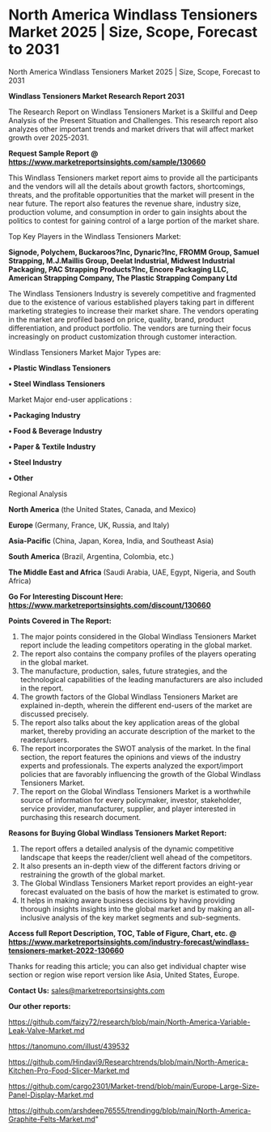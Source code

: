 # North America Windlass Tensioners Market 2025 | Size, Scope, Forecast to 2031
North America Windlass Tensioners Market 2025 | Size, Scope, Forecast to 2031

<strong>Windlass Tensioners Market Research Report 2031</strong>

The Research Report on Windlass Tensioners Market is a Skillful and Deep Analysis of the Present Situation and Challenges. This research report also analyzes other important trends and market drivers that will affect market growth over 2025-2031.

<strong>Request Sample Report @ <a href=https://www.marketreportsinsights.com/sample/130660>https://www.marketreportsinsights.com/sample/130660</a></strong>

This Windlass Tensioners market report aims to provide all the participants and the vendors will all the details about growth factors, shortcomings, threats, and the profitable opportunities that the market will present in the near future. The report also features the revenue share, industry size, production volume, and consumption in order to gain insights about the politics to contest for gaining control of a large portion of the market share.

Top Key Players in the Windlass Tensioners Market:

<strong>Signode, Polychem, Buckaroos?Inc, Dynaric?Inc, FROMM Group, Samuel Strapping, M.J.Maillis Group, Deelat Industrial, Midwest Industrial Packaging, PAC Strapping Products?Inc, Encore Packaging LLC, American Strapping Company, The Plastic Strapping Company Ltd</strong>

The Windlass Tensioners Industry is severely competitive and fragmented due to the existence of various established players taking part in different marketing strategies to increase their market share. The vendors operating in the market are profiled based on price, quality, brand, product differentiation, and product portfolio. The vendors are turning their focus increasingly on product customization through customer interaction.

Windlass Tensioners Market Major Types are:

<strong>• Plastic Windlass Tensioners

• Steel Windlass Tensioners</strong>

Market Major end-user applications :

<strong>• Packaging Industry

• Food & Beverage Industry

• Paper & Textile Industry

• Steel Industry

• Other</strong>

Regional Analysis

</u><strong><b>North America</b></strong> (the United States, Canada, and Mexico)

<strong><b>Europe </b></strong>(Germany, France, UK, Russia, and Italy)

<strong><b>Asia-Pacific</b></strong> (China, Japan, Korea, India, and Southeast Asia)

<strong><b>South America</b></strong> (Brazil, Argentina, Colombia, etc.)

<strong><b>The Middle East and Africa</b></strong> (Saudi Arabia, UAE, Egypt, Nigeria, and South Africa)

<strong>Go For Interesting Discount Here: <a href=https://www.marketreportsinsights.com/discount/130660>https://www.marketreportsinsights.com/discount/130660</a></strong>

<strong>Points Covered in The Report:</strong>
<ol>
  <li>The major points considered in the Global Windlass Tensioners Market report include the leading competitors operating in the global market.</li>
  <li>The report also contains the company profiles of the players operating in the global market.</li>
  <li>The manufacture, production, sales, future strategies, and the technological capabilities of the leading manufacturers are also included in the report.</li>
  <li>The growth factors of the Global Windlass Tensioners Market are explained in-depth, wherein the different end-users of the market are discussed precisely.</li>
  <li>The report also talks about the key application areas of the global market, thereby providing an accurate description of the market to the readers/users.</li>
  <li>The report incorporates the SWOT analysis of the market. In the final section, the report features the opinions and views of the industry experts and professionals. The experts analyzed the export/import policies that are favorably influencing the growth of the Global Windlass Tensioners Market.</li>
  <li>The report on the Global Windlass Tensioners Market is a worthwhile source of information for every policymaker, investor, stakeholder, service provider, manufacturer, supplier, and player interested in purchasing this research document.</li>
</ol>
<strong>Reasons for Buying Global Windlass Tensioners Market Report:</strong>

<ol>
  <li>The report offers a detailed analysis of the dynamic competitive landscape that keeps the reader/client well ahead of the competitors.</li>
  <li>It also presents an in-depth view of the different factors driving or restraining the growth of the global market.</li>
  <li>The Global Windlass Tensioners Market report provides an eight-year forecast evaluated on the basis of how the market is estimated to grow.</li>
  <li>It helps in making aware business decisions by having providing thorough insights insights into the global market and by making an all-inclusive analysis of the key market segments and sub-segments.</li>
</ol>
<strong>Access full Report Description, TOC, Table of Figure, Chart, etc. @ <a href=https://www.marketreportsinsights.com/industry-forecast/windlass-tensioners-market-2022-130660>https://www.marketreportsinsights.com/industry-forecast/windlass-tensioners-market-2022-130660</a></strong>


Thanks for reading this article; you can also get individual chapter wise section or region wise report version like Asia, United States, Europe.

<strong>Contact Us:</strong>
sales@marketreportsinsights.com

<strong>Our other reports:</strong>

<a href=https://github.com/faizy72/research/blob/main/North-America-Variable-Leak-Valve-Market.md>https://github.com/faizy72/research/blob/main/North-America-Variable-Leak-Valve-Market.md</a>

<a href=https://tanomuno.com/illust/439532>https://tanomuno.com/illust/439532</a>

<a href=https://github.com/Hindavi9/Researchtrends/blob/main/North-America-Kitchen-Pro-Food-Slicer-Market.md>https://github.com/Hindavi9/Researchtrends/blob/main/North-America-Kitchen-Pro-Food-Slicer-Market.md</a>

<a href=https://github.com/cargo2301/Market-trend/blob/main/Europe-Large-Size-Panel-Display-Market.md>https://github.com/cargo2301/Market-trend/blob/main/Europe-Large-Size-Panel-Display-Market.md</a>

<a href=https://github.com/arshdeep76555/trendingg/blob/main/North-America-Graphite-Felts-Market.md>https://github.com/arshdeep76555/trendingg/blob/main/North-America-Graphite-Felts-Market.md</a>"
